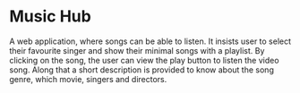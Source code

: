 # Music Hub

A web application, where songs can be able to listen. It insists user to select their favourite singer and show their minimal songs with a playlist. 
By clicking on the song, the user can view the play button to listen the video song. Along that a short description is provided to know about the song genre, which movie, 
singers and directors. 
